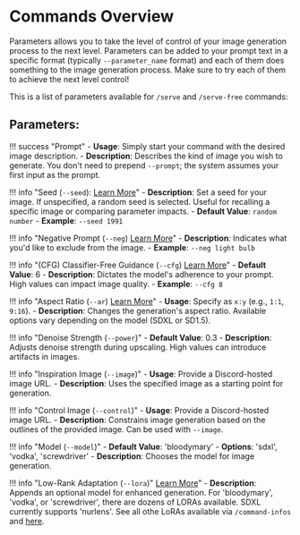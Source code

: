 # Commands Overview

Parameters allows you to take the level of control of your image generation process to the next level. Parameters can be added to your prompt text in a specific format (typically `--parameter_name` format) and each of them does something to the image generation process. Make sure to try each of them to achieve the next level control!

This is a list of parameters available for `/serve` and `/serve-free` commands:

## Parameters:

!!! success "Prompt"
    - **Usage**: Simply start your command with the desired image description.
    - **Description**: Describes the kind of image you wish to generate. You don't need to prepend `--prompt`; the system assumes your first input as the prompt.

!!! info "Seed (`--seed`): [Learn More](seed/seed.md)"
    - **Description**: Set a seed for your image. If unspecified, a random seed is selected. Useful for recalling a specific image or comparing parameter impacts. 
    - **Default Value**: `random number`
    - **Example**: `--seed 1991`

!!! info "Negative Prompt (`--neg`) [Learn More](negative_prompt/negative_prompt.md)"
    - **Description**: Indicates what you'd like to exclude from the image.
    - **Example**: `--neg light bulb`

!!! info "(CFG) Classifier-Free Guidance (`--cfg`) [Learn More](cfg/cfg.md)"
    - **Default Value**: 6
    - **Description**: Dictates the model's adherence to your prompt. High values can impact image quality.
    - **Example**: `--cfg 8`

!!! info "Aspect Ratio (`--ar`) [Learn More](aspect_ratio/aspect_ratio.md)"
    - **Usage**: Specify as `x:y` (e.g., `1:1`, `9:16`).
    - **Description**: Changes the generation's aspect ratio. Available options vary depending on the model (SDXL or SD1.5).

!!! info "Denoise Strength (`--power`)"
    - **Default Value**: 0.3
    - **Description**: Adjusts denoise strength during upscaling. High values can introduce artifacts in images.

!!! info "Inspiration Image (`--image`)"
    - **Usage**: Provide a Discord-hosted image URL.
    - **Description**: Uses the specified image as a starting point for generation.

!!! info "Control Image (`--control`)"
    - **Usage**: Provide a Discord-hosted image URL.
    - **Description**: Constrains image generation based on the outlines of the provided image. Can be used with `--image`.

!!! info "Model (`--model`)"
    - **Default Value**: 'bloodymary'
    - **Options**: 'sdxl', 'vodka', 'screwdriver'
    - **Description**: Chooses the model for image generation.

!!! info "Low-Rank Adaptation (`--lora`)" [Learn More](lora/lora.md)"
    - **Description**: Appends an optional model for enhanced generation. For 'bloodymary', 'vodka', or 'screwdriver', there are dozens of LORAs available. SDXL currently supports 'nurlens'. See all othe LoRAs available via `/command-infos` and [here](lora/lora.md).

